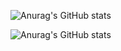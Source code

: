 <!--
**free-tiu/free-tiu** is a ✨ _special_ ✨ repository because its `README.md` (this file) appears on your GitHub profile.

Here are some ideas to get you started:

- 🔭 I’m currently working on ...
- 🌱 I’m currently learning ...
- 👯 I’m looking to collaborate on ...
- 🤔 I’m looking for help with ...
- 💬 Ask me about ...
- 📫 How to reach me: ...
- 😄 Pronouns: ...
- ⚡ Fun fact: ...
-->
<!--
[![Anurag's GitHub stats](https://github-readme-stats.vercel.app/api?username=free-tiu)](https://github.com/free-tiu/github-readme-stats)
-->
![Anurag's GitHub stats](https://github-readme-stats.vercel.app/api?username=free-tiu&show_icons=true&theme=radical)

![Anurag's GitHub stats](https://github-readme-stats.vercel.app/api?username=free-tiu&show_icons=true)


